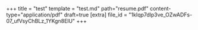 +++
title = "test"
template = "test.md"
path="resume.pdf"
content-type="application/pdf"
draft=true
[extra]
file_id = "1kIqp7dlp3ve_OZwADFs-07_ufVsyChBLz_1YKgn8ElU"
+++